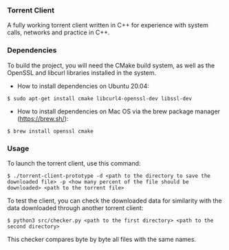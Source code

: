 ### Torrent Client
A fully working torrent client written in C++ for experience with system calls, networks and practice in C++.
### Dependencies
To build the project, you will need the CMake build system, as well as the OpenSSL and libcurl libraries installed in the system.

- How to install dependencies on Ubuntu 20.04:
```
$ sudo apt-get install cmake libcurl4-openssl-dev libssl-dev
```
- How to install dependencies on Mac OS via the brew package manager (https://brew.sh/):
```
$ brew install openssl cmake
```
### Usage
To launch the torrent client, use this command:
```
$ ./torrent-client-prototype -d <path to the directory to save the downloaded file> -p <how many percent of the file should be downloaded> <path to the torrent file>
```
To test the client, you can check the downloaded data for similarity with the data downloaded through another torrent client:
```
$ python3 src/checker.py <path to the first directory> <path to the second directory>
```
This checker compares byte by byte all files with the same names.
